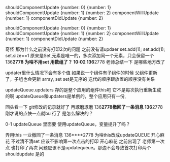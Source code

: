 shouldComponentUpdate {number: 0} {number: 1}
shouldComponentUpdate {number: 1} {number: 2}
componentWillUpdate {number: 1}
componentDidUpdate {number: 2}

shouldComponentUpdate {number: 0} {number: 1}
shouldComponentUpdate {number: 1} {number: 2}
componentWillUpdate {number: 1}
componentDidUpdate {number: 2}


奇怪 那为什么之前没有打印2次的问题 之前没有请updaer 
set.add(1);
set.add(1);
set.size==1 
原来是Set,元素是唯一的，多次添加同一个元素，只会保留一个
136****2778
为啥不用set 用数组了？ 
10:02
136****2778
老师总结一下 是哪些地方改了 

updater里什么情况下会有多个值 
如果说一个组件有子组件的时候
父组件更新了，子组也会更新
array, set
set是无序的
迭代的顺序跟放置的顺序没有关系


updateQueue.updaters 存的是整个应用的组件this吧  它不是每次执行重新生成的啊 
updateQueue和updaters是单例的，整个应用只有一份,

回头看一下 git修改的记录就好了 再琢磨琢磨 
136****2778撤回了一条消息
136****2778
刚才说的点快一点就bu 行了 是怎么解决的？ 
 
0-1
updateQueue 里面要 使用updateQueue，变量提升了吗？ 


弄用this 
一业撤回了一条消息
136****2778
为啥this改成updateQUEUE 
开心麻花
不过清不清set 应该不影响第一次点击的打印 
开心麻花
之前出现了 老师第一次点 也打印了两次 
问题应该不是updatequeue。那边不会导致首次打印两个shouldupdate 是的

